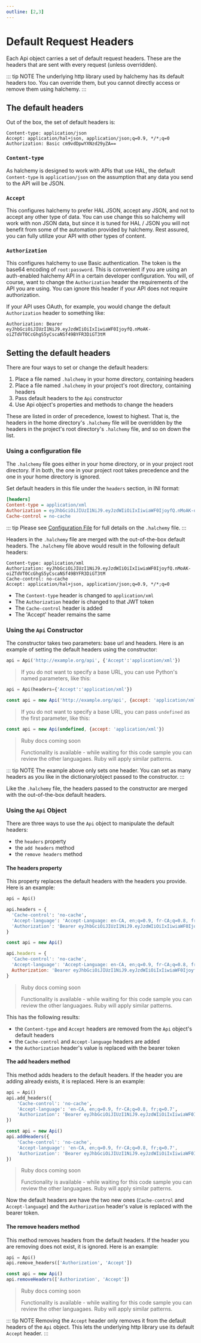 ```yaml
---
outline: [2,3]
---
```

# Default Request Headers
Each Api object carries a set of default request headers.  These are the headers that are sent with every request (unless overridden).

::: tip NOTE
The underlying http library used by halchemy has its default headers too.  You can override them, but you cannot directly access or remove them using halchemy.
:::

## The default headers
Out of the box, the set of default headers is:

```http
Content-type: application/json
Accept: application/hal+json, application/json;q=0.9, */*;q=0
Authorization: Basic cm9vdDpwYXNzd29yZA==
```
### `Content-type`
As halchemy is designed to work with APIs that use HAL, the default `Content-type` is `application/json` on the assumption that any data you send to the API will be JSON.

### `Accept`
This configures halchemy to prefer HAL JSON, accept any JSON, and not to accept any other type of data.  You can use change this so halchemy will work with non JSON data, but since it is tuned for HAL / JSON you will not benefit from some of the automation provided by halchemy.  Rest assured, you can fully utilize your API with other types of content.

### `Authorization`
This configures halchemy to use Basic authentication.  The token is the base64 encoding of `root:password`.  This is convenient if you are using an auth-enabled halchemy API in a certain developer configuration.  You will, of course, want to change the `Authorization` header the requirements of the API you are using.  You can ignore this header if your API does not require authorization.

If your API uses OAuth, for example, you would change the default `Authorization` header to something like:

```http
Authorization: Bearer eyJhbGciOiJIUzI1NiJ9.eyJzdWIiOiIxIiwiaWF0IjoyfQ.nMoAK-oiZTdVT0CcGhgS5yCscaNSf49BYFR3DiGT3tM
```

## Setting the default headers
There are four ways to set or change the default headers:

1. Place a file named `.halchemy` in your home directory, containing headers
1. Place a file named `.halchemy` in your project's root directory, containing headers
1. Pass default headers to the `Api` constructor
1. Use Api object's properties and methods to change the headers

These are listed in order of precedence, lowest to highest.  That is, the headers in the home directory's `.halchemy` file will be overridden by the headers in the project's root directory's `.halchemy` file, and so on down the list.

### Using a configuration file
The `.halchemy` file goes either in your home directory, or in your project root directory.  If in both, the one in your project root takes precedence and the one in your home directory is ignored.

Set default headers in this file under the `headers` section, in INI format:

```ini
[headers]
Content-type = application/xml
Authorization = eyJhbGciOiJIUzI1NiJ9.eyJzdWIiOiIxIiwiaWF0IjoyfQ.nMoAK-oiZTdVT0CcGhgS5yCscaNSf49BYFR3DiGT3tM
Cache-control = no-cache
```
::: tip
Please see [Configuration File](/guide/configuration/changing#configuration-file) for full details on the `.halchemy` file.
:::

Headers in the `.halchemy` file are merged with the out-of-the-box default headers.  The `.halchemy` file above would result in the following default headers:

```http
Content-type: application/xml
Authorization: eyJhbGciOiJIUzI1NiJ9.eyJzdWIiOiIxIiwiaWF0IjoyfQ.nMoAK-oiZTdVT0CcGhgS5yCscaNSf49BYFR3DiGT3tM
Cache-control: no-cache
Accept: application/hal+json, application/json;q=0.9, */*;q=0
```
* The `Content-type` header is changed to `application/xml`
* The `Authorization` header is changed to that JWT token
* The `Cache-control` header is added
* The 'Accept' header remains the same

### Using the `Api` Constructor
The constructor takes two parameters: base url and headers.  Here is an example of setting the default headers using the constructor:

<tabs>
<tab name="Python">

```python
api = Api('http://example.org/api', {'Accept':'application/xml'})
```
> If you do not want to specify a base URL, you can use Python's named parameters, like this:

```python
api = Api(headers={'Accept':'application/xml'})
```

</tab>

<tab name="JavaScript">

```javascript
const api = new Api('http://example.org/api', {accept: 'application/xml'})
```
> If you do not want to specify a base URL, you can pass `undefined` as the first parameter, like this:
```javascript
const api = new Api(undefined, {accept: 'application/xml'})
```
</tab>

<tab name="Ruby">

> Ruby docs coming soon
>
> Functionality is available - while waiting for this code sample you can review the other languagaes. Ruby will apply similar patterns.

</tab>

<future-languages />
</tabs>

::: tip NOTE
The example above only sets one header.  You can set as many headers as you like in the dictionary/object passed to the constructor.
:::

Like the `.halchemy` file, the headers passed to the constructor are merged with the out-of-the-box default headers.

### Using the `Api` Object
There are three ways to use the `Api` object to manipulate the default headers:
* the `headers` property
* the `add headers` method
* the `remove headers` method

#### The headers property
This property replaces the default headers with the headers you provide.  Here is an example:

<tabs>
<tab name="Python">

```python
api = Api()

api.headers = {
  'Cache-control': 'no-cache',
  'Accept-language': 'Accept-Language: en-CA, en;q=0.9, fr-CA;q=0.8, fr;q=0.7',
  'Authorization': 'Bearer eyJhbGciOiJIUzI1NiJ9.eyJzdWIiOiIxIiwiaWF0IjoyfQ.nMoAK-oiZTdVT0CcGhgS5yCscaNSf49BYFR3DiGT3tM'
}
```
</tab>

<tab name="JavaScript">

```javascript
const api = new Api()

api.headers = {
  'Cache-control': 'no-cache',
  'Accept-language': 'Accept-Language: en-CA, en;q=0.9, fr-CA;q=0.8, fr;q=0.7',
  Authorization: 'Bearer eyJhbGciOiJIUzI1NiJ9.eyJzdWIiOiIxIiwiaWF0IjoyfQ.nMoAK-oiZTdVT0CcGhgS5yCscaNSf49BYFR3DiGT3tM'
}
```
</tab>

<tab name="Ruby">

> Ruby docs coming soon
>
> Functionality is available - while waiting for this code sample you can review the other languagaes. Ruby will apply similar patterns.

</tab>

<future-languages />
</tabs>

This has the following results:
* the `Content-type` and `Accept` headers are removed from the `Api` object's default headers
* the `Cache-control` and `Accept-language` headers are added
* the `Authorization` header's value is replaced with the bearer token

#### The add headers method
This method adds headers to the default headers.  If the header you are adding already exists, it is replaced.  Here is an example:

<tabs>
<tab name="Python">

```python
api = Api()
api.add_headers({
    'Cache-control': 'no-cache',
    'Accept-language': 'en-CA, en;q=0.9, fr-CA;q=0.8, fr;q=0.7',
    'Authorization': 'Bearer eyJhbGciOiJIUzI1NiJ9.eyJzdWIiOiIxIiwiaWF0IjoyfQ.nMoAK-oiZTdVT0CcGhgS5yCscaNSf49BYFR3DiGT3tM'
})
```
</tab>

<tab name="JavaScript">

```javascript
const api = new Api()
api.addHeaders({
    'Cache-control': 'no-cache',
    'Accept-language': 'en-CA, en;q=0.9, fr-CA;q=0.8, fr;q=0.7',
    'Authorization': 'Bearer eyJhbGciOiJIUzI1NiJ9.eyJzdWIiOiIxIiwiaWF0IjoyfQ.nMoAK-oiZTdVT0CcGhgS5yCscaNSf49BYFR3DiGT3tM'
})
```
</tab>

<tab name="Ruby">

> Ruby docs coming soon
>
> Functionality is available - while waiting for this code sample you can review the other languagaes. Ruby will apply similar patterns.

</tab>

<future-languages />
</tabs>

Now the default headers are have the two new ones (`Cache-control` and `Accept-language`) and the `Authorization` header's value is replaced with the bearer token.

#### The remove headers method
This method removes headers from the default headers.  If the header you are removing does not exist, it is ignored.  Here is an example:

<tabs>
<tab name="Python">

```python
api = Api()
api.remove_headers(['Authorization', 'Accept'])
```
</tab>

<tab name="JavaScript">

```javascript
const api = new Api()
api.removeHeaders(['Authorization', 'Accept'])
```
</tab>

<tab name="Ruby">

> Ruby docs coming soon
>
> Functionality is available - while waiting for this code sample you can review the other languagaes. Ruby will apply similar patterns.

</tab>

<future-languages />
</tabs>

::: tip NOTE
Removing the `Accept` header only removes it from the default headers of the `Api` object.  This lets the underlying http library use its default `Accept` header.
:::
